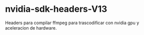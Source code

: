 # nvidia-sdk-headers-V13
Headers para compilar ffmpeg para trascodificar con nvidia gpu y aceleracion de hardware.
